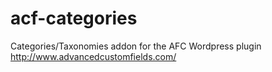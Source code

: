 acf-categories
==============

Categories/Taxonomies addon for the AFC Wordpress plugin http://www.advancedcustomfields.com/